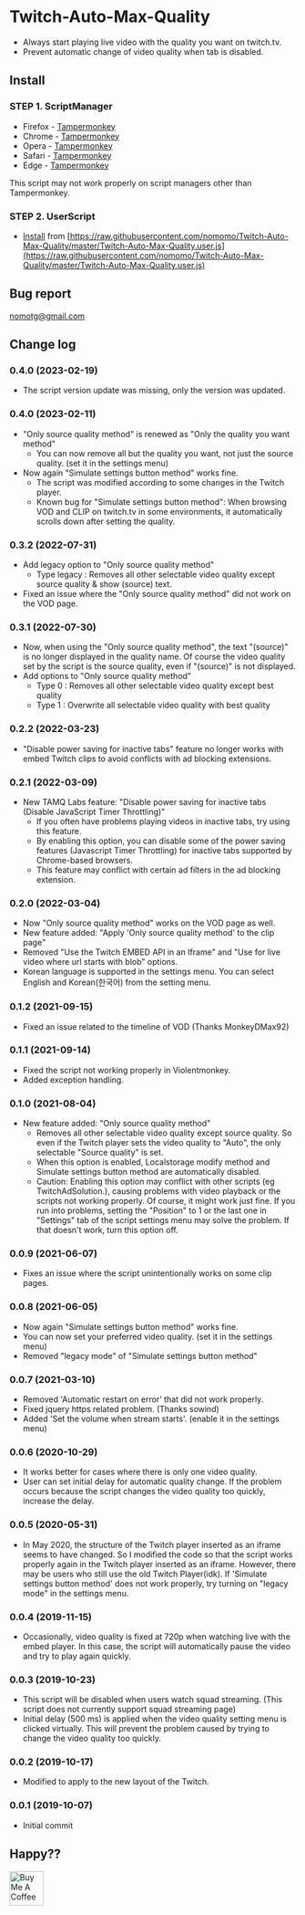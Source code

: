 # Twitch-Auto-Max-Quality

<!--
[![ko](https://img.shields.io/badge/lang-ko--kr-green.svg)](https://github.com/nomomo/Twitch-Auto-Max-Quality/blob/master/README.ko.md)
[![en](https://img.shields.io/badge/lang-en-red.svg)](https://github.com/nomomo/Twitch-Auto-Max-Quality/blob/master/README.md)
-->

- Always start playing live video with the quality you want on twitch.tv.
- Prevent automatic change of video quality when tab is disabled.

## Install

### STEP 1. ScriptManager

- Firefox - [Tampermonkey](https://addons.mozilla.org/ko/firefox/addon/tampermonkey/)
- Chrome - [Tampermonkey](https://chrome.google.com/webstore/detail/tampermonkey/dhdgffkkebhmkfjojejmpbldmpobfkfo)
- Opera - [Tampermonkey](https://addons.opera.com/extensions/details/tampermonkey-beta/)
- Safari - [Tampermonkey](https://safari.tampermonkey.net/tampermonkey.safariextz)
- Edge - [Tampermonkey](https://microsoftedge.microsoft.com/addons/detail/tampermonkey/iikmkjmpaadaobahmlepeloendndfphd)

This script may not work properly on script managers other than Tampermonkey.

### STEP 2. UserScript

- [Install](https://raw.githubusercontent.com/nomomo/Twitch-Auto-Max-Quality/master/Twitch-Auto-Max-Quality.user.js) from [https://raw.githubusercontent.com/nomomo/Twitch-Auto-Max-Quality/master/Twitch-Auto-Max-Quality.user.js](https://raw.githubusercontent.com/nomomo/Twitch-Auto-Max-Quality/master/Twitch-Auto-Max-Quality.user.js)

## Bug report

nomotg@gmail.com

## Change log

### 0.4.0 (2023-02-19)

- The script version update was missing, only the version was updated.

### 0.4.0 (2023-02-11)

- "Only source quality method" is renewed as "Only the quality you want method"
  - You can now remove all but the quality you want, not just the source quality. (set it in the settings menu)
- Now again "Simulate settings button method" works fine.
  - The script was modified according to some changes in the Twitch player.
  - Known bug for "Simulate settings button method": When browsing VOD and CLIP on twitch.tv in some environments, it automatically scrolls down after setting the quality.

### 0.3.2 (2022-07-31)

- Add legacy option to "Only source quality method"
  - Type legacy : Removes all other selectable video quality except source quality & show (source) text.
- Fixed an issue where the "Only source quality method" did not work on the VOD page.

### 0.3.1 (2022-07-30)

- Now, when using the "Only source quality method", the text "(source)" is no longer displayed in the quality name. Of course the video quality set by the script is the source quality, even if "(source)" is not displayed.
- Add options to "Only source quality method"
  - Type 0 : Removes all other selectable video quality except best quality
  - Type 1 : Overwrite all selectable video quality with best quality

### 0.2.2 (2022-03-23)

- "Disable power saving for inactive tabs" feature no longer works with embed Twitch clips to avoid conflicts with ad blocking extensions.

### 0.2.1 (2022-03-09)

- New TAMQ Labs feature: "Disable power saving for inactive tabs (Disable JavaScript Timer Throttling)"
  - If you often have problems playing videos in inactive tabs, try using this feature.
  - By enabling this option, you can disable some of the power saving features (Javascript Timer Throttling) for inactive tabs supported by Chrome-based browsers.
  - This feature may conflict with certain ad filters in the ad blocking extension.

### 0.2.0 (2022-03-04)

- Now "Only source quality method" works on the VOD page as well.
- New feature added: "Apply \'Only source quality method\' to the clip page"
- Removed "Use the Twitch EMBED API in an Iframe" and "Use for live video where url starts with blob" options.
- Korean language is supported in the settings menu. You can select English and Korean(한국어) from the setting menu.

### 0.1.2 (2021-09-15)

- Fixed an issue related to the timeline of VOD (Thanks MonkeyDMax92)

### 0.1.1 (2021-09-14)

- Fixed the script not working properly in Violentmonkey.
- Added exception handling.

### 0.1.0 (2021-08-04)

- New feature added: "Only source quality method"
  - Removes all other selectable video quality except source quality. So even if the Twitch player sets the video quality to "Auto", the only selectable "Source quality" is set.
  - When this option is enabled, Localstorage modify method and Simulate settings button method are automatically disabled.
  - Caution: Enabling this option may conflict with other scripts (eg TwitchAdSolution.), causing problems with video playback or the scripts not working properly. Of course, it might work just fine. If you run into problems, setting the \"Position\" to 1 or the last one in \"Settings\" tab of the script settings menu may solve the problem. If that doesn't work, turn this option off.

### 0.0.9 (2021-06-07)

- Fixes an issue where the script unintentionally works on some clip pages.

### 0.0.8 (2021-06-05)

- Now again "Simulate settings button method" works fine.
- You can now set your preferred video quality. (set it in the settings menu)
- Removed "legacy mode" of "Simulate settings button method"

### 0.0.7 (2021-03-10)

- Removed 'Automatic restart on error' that did not work properly.
- Fixed jquery https related problem. (Thanks sowind)
- Added 'Set the volume when stream starts'. (enable it in the settings menu)

### 0.0.6 (2020-10-29)

- It works better for cases where there is only one video quality.
- User can set initial delay for automatic quality change. If the problem occurs because the script changes the video quality too quickly, increase the delay.

### 0.0.5 (2020-05-31)

- In May 2020, the structure of the Twitch player inserted as an iframe seems to have changed. So I modified the code so that the script works properly again in the Twitch player inserted as an iframe. However, there may be users who still use the old Twitch Player(idk). If 'Simulate settings button method' does not work properly, try turning on "legacy mode" in the settings menu.

### 0.0.4 (2019-11-15)

- Occasionally, video quality is fixed at 720p when watching live with the embed player. In this case, the script will automatically pause the video and try to play again quickly.

### 0.0.3 (2019-10-23)

- This script will be disabled when users watch squad streaming. (This script does not currently support squad streaming page)
- Initial delay (500 ms) is applied when the video quality setting menu is clicked virtually. This will prevent the problem caused by trying to change the video quality too quickly.

### 0.0.2 (2019-10-17)

- Modified to apply to the new layout of the Twitch.

### 0.0.1 (2019-10-07)

- Initial commit

## Happy??

<a href="https://www.buymeacoffee.com/nomomo" target="_blank"><img src="https://cdn.buymeacoffee.com/buttons/default-yellow.png" alt="Buy Me A Coffee" height="60"></a>
